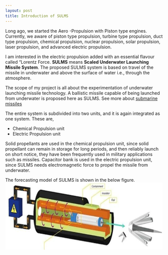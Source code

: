 ```yaml
---
layout: post
title: Introduction of SULMS
---
```

  Long ago, we started the Aero -Propulsion with Piston type engines. Currently, we aware of piston type propulsion, turbine type propulsion, duct type propulsion, chemical propulsion, nuclear propulsion, solar propulsion, laser propulsion, and advanced electric propulsion. 

  I am interested in the electric propulsion added with an essential flavour called “Lorentz Force. **SULMS** means **Scaled Underwater Launching Missile System**. The proposed SULMS system is based on travel of the missile in underwater and above the surface of water i.e., through the atmosphere. 

The scope of my project is all about the experimentation of underwater launching missile technology. A ballistic missile capable of being launched from underwater is proposed here as SULMS.  See more about [submarine missiles](https://en.wikipedia.org/wiki/Submarine-launched_ballistic_missile)

The entire system is subdivided into two units, and it is again integrated as one system. These are,

* Chemical Propulsion unit
* Electric Propulsion unit

Solid propellants are used in the chemical propulsion unit, since solid propellant can remain in storage for long periods, and then reliably launch on short notice, they have been frequently used in military applications such as missiles. Capacitor bank is used in the electric propulsion unit, since SULMS needs electromagnetic force to propel the missile from underwater. 

The forecasting model of SULMS is shown in the below figure.
<img src= "/images/sulms/sulms model.jpg" width= "500px">
